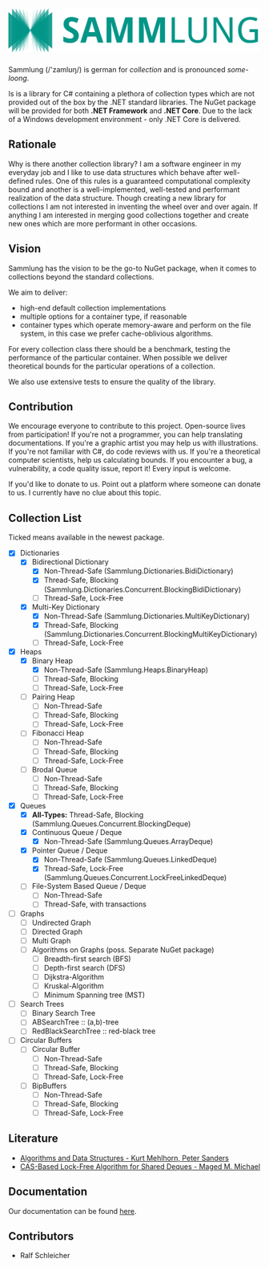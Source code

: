 # ![Sammlung](Images/LogoWithName.svg)

Sammlung (/'zamlʊŋ/) is german for *collection* and is pronounced *some-loong*.

Is is a library for C# containing a plethora of collection types which are not provided out of the box by the .NET
standard libraries. The NuGet package will be provided for both **.NET Framework** and **.NET Core**. Due to the lack of a
Windows development environment - only .NET Core is delivered.

## Rationale

Why is there another collection library? I am a software engineer in my everyday job and I like to use data structures which
behave after well-defined rules. One of this rules is a guaranteed computational complexity bound and another is a well-implemented, 
well-tested and performant realization of the data structure. Though creating a new library for collections I am not interested
in inventing the wheel over and over again. If anything I am interested in merging good collections together and create new ones
which are more performant in other occasions.

## Vision

Sammlung has the vision to be the go-to NuGet package, when it comes to collections beyond the standard collections.

We aim to deliver:

- high-end default collection implementations
- multiple options for a container type, if reasonable
- container types which operate memory-aware and perform on the file system, in this case we prefer cache-oblivious
  algorithms.

For every collection class there should be a benchmark, testing the performance of the particular container. When
possible we deliver theoretical bounds for the particular operations of a collection.

We also use extensive tests to ensure the quality of the library.

## Contribution

We encourage everyone to contribute to this project. Open-source lives from participation!
If you're not a programmer, you can help translating documentations. If you're a graphic artist you may help us with
illustrations. If you're not familiar with C#, do code reviews with us. If you're a theoretical computer scientists,
help us calculating bounds. If you encounter a bug, a vulnerability, a code quality issue, report it! Every input is
welcome.

If you'd like to donate to us. Point out a platform where someone can donate to us. I currently have no clue about this
topic.

## Collection List

Ticked means available in the newest package.

- [X] Dictionaries
    - [X] Bidirectional Dictionary
        - [X] Non-Thread-Safe (Sammlung.Dictionaries.BidiDictionary)
        - [X] Thread-Safe, Blocking (Sammlung.Dictionaries.Concurrent.BlockingBidiDictionary)
        - [ ] Thread-Safe, Lock-Free
    - [X] Multi-Key Dictionary
        - [X] Non-Thread-Safe (Sammlung.Dictionaries.MultiKeyDictionary)
        - [X] Thread-Safe, Blocking (Sammlung.Dictionaries.Concurrent.BlockingMultiKeyDictionary)
        - [ ] Thread-Safe, Lock-Free
- [X] Heaps
    - [X] Binary Heap
        - [X] Non-Thread-Safe (Sammlung.Heaps.BinaryHeap)
        - [ ] Thread-Safe, Blocking
        - [ ] Thread-Safe, Lock-Free
    - [ ] Pairing Heap
        - [ ] Non-Thread-Safe
        - [ ] Thread-Safe, Blocking
        - [ ] Thread-Safe, Lock-Free
    - [ ] Fibonacci Heap
        - [ ] Non-Thread-Safe
        - [ ] Thread-Safe, Blocking
        - [ ] Thread-Safe, Lock-Free
    - [ ] Brodal Queue
        - [ ] Non-Thread-Safe
        - [ ] Thread-Safe, Blocking
        - [ ] Thread-Safe, Lock-Free
- [X] Queues
    - [X] **All-Types:** Thread-Safe, Blocking (Sammlung.Queues.Concurrent.BlockingDeque)
    - [X] Continuous Queue / Deque
        - [X] Non-Thread-Safe (Sammlung.Queues.ArrayDeque)
    - [X] Pointer Queue / Deque
        - [X] Non-Thread-Safe (Sammlung.Queues.LinkedDeque)
        - [X] Thread-Safe, Lock-Free (Sammlung.Queues.Concurrent.LockFreeLinkedDeque)
    - [ ] File-System Based Queue / Deque
        - [ ] Non-Thread-Safe
        - [ ] Thread-Safe, with transactions
- [ ] Graphs
    - [ ] Undirected Graph
    - [ ] Directed Graph
    - [ ] Multi Graph
    - [ ] Algorithms on Graphs (poss. Separate NuGet package)
        - [ ] Breadth-first search (BFS)
        - [ ] Depth-first search (DFS)
        - [ ] Dijkstra-Algorithm
        - [ ] Kruskal-Algorithm
        - [ ] Minimum Spanning tree (MST)
- [ ] Search Trees
    - [ ] Binary Search Tree
    - [ ] ABSearchTree :: (a,b)-tree
    - [ ] RedBlackSearchTree :: red-black tree
- [ ] Circular Buffers
    - [ ] Circular Buffer
        - [ ] Non-Thread-Safe
        - [ ] Thread-Safe, Blocking
        - [ ] Thread-Safe, Lock-Free
    - [ ] BipBuffers
        - [ ] Non-Thread-Safe
        - [ ] Thread-Safe, Blocking
        - [ ] Thread-Safe, Lock-Free

## Literature

- [Algorithms and Data Structures - Kurt Mehlhorn, Peter Sanders](https://doi.org/10.1007/978-3-540-77978-0)
- [CAS-Based Lock-Free Algorithm for Shared Deques - Maged M. Michael](https://doi.org/10.1007/978-3-540-45209-6_92)
  
## Documentation

Our documentation can be found [here](https://schleicher-dev.github.io/Sammlung/).

## Contributors

- Ralf Schleicher



